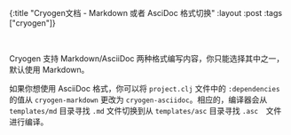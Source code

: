 {:title "Cryogen文档 - Markdown 或者 AsciDoc 格式切换"
:layout :post
:tags  ["cryogen"]}

<br>

Cryogen 支持 Markdown/AsciiDoc 两种格式编写内容，你只能选择其中之一，默认使用 Markdown。

如果你想使用 AsciiDoc 格式，你可以将 `project.clj` 文件中的 `:dependencies` 的值从 `cryogen-markdown` 更改为 `cryogen-asciidoc`。相应的，编译器会从 `templates/md` 目录寻找 `.md` 文件切换到从 `templates/asc` 目录寻找 `.asc`　文件进行编译。
